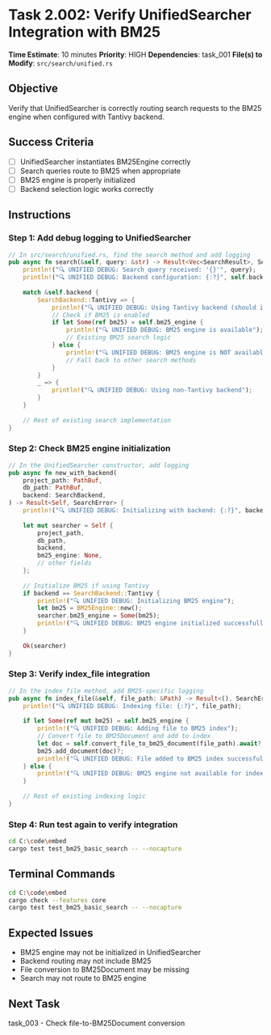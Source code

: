# Task 2.002: Verify UnifiedSearcher Integration with BM25

**Time Estimate**: 10 minutes
**Priority**: HIGH
**Dependencies**: task_001
**File(s) to Modify**: `src/search/unified.rs`

## Objective
Verify that UnifiedSearcher is correctly routing search requests to the BM25 engine when configured with Tantivy backend.

## Success Criteria
- [ ] UnifiedSearcher instantiates BM25Engine correctly
- [ ] Search queries route to BM25 when appropriate
- [ ] BM25 engine is properly initialized
- [ ] Backend selection logic works correctly

## Instructions

### Step 1: Add debug logging to UnifiedSearcher
```rust
// In src/search/unified.rs, find the search method and add logging
pub async fn search(&self, query: &str) -> Result<Vec<SearchResult>, SearchError> {
    println!("🔍 UNIFIED DEBUG: Search query received: '{}'", query);
    println!("🔍 UNIFIED DEBUG: Backend configuration: {:?}", self.backend);
    
    match &self.backend {
        SearchBackend::Tantivy => {
            println!("🔍 UNIFIED DEBUG: Using Tantivy backend (should include BM25)");
            // Check if BM25 is enabled
            if let Some(ref bm25) = self.bm25_engine {
                println!("🔍 UNIFIED DEBUG: BM25 engine is available");
                // Existing BM25 search logic
            } else {
                println!("🔍 UNIFIED DEBUG: BM25 engine is NOT available!");
                // Fall back to other search methods
            }
        }
        _ => {
            println!("🔍 UNIFIED DEBUG: Using non-Tantivy backend");
        }
    }
    
    // Rest of existing search implementation
}
```

### Step 2: Check BM25 engine initialization
```rust
// In the UnifiedSearcher constructor, add logging
pub async fn new_with_backend(
    project_path: PathBuf,
    db_path: PathBuf,
    backend: SearchBackend,
) -> Result<Self, SearchError> {
    println!("🔍 UNIFIED DEBUG: Initializing with backend: {:?}", backend);
    
    let mut searcher = Self {
        project_path,
        db_path,
        backend,
        bm25_engine: None,
        // other fields
    };
    
    // Initialize BM25 if using Tantivy
    if backend == SearchBackend::Tantivy {
        println!("🔍 UNIFIED DEBUG: Initializing BM25 engine");
        let bm25 = BM25Engine::new();
        searcher.bm25_engine = Some(bm25);
        println!("🔍 UNIFIED DEBUG: BM25 engine initialized successfully");
    }
    
    Ok(searcher)
}
```

### Step 3: Verify index_file integration
```rust
// In the index_file method, add BM25-specific logging
pub async fn index_file(&self, file_path: &Path) -> Result<(), SearchError> {
    println!("🔍 UNIFIED DEBUG: Indexing file: {:?}", file_path);
    
    if let Some(ref mut bm25) = self.bm25_engine {
        println!("🔍 UNIFIED DEBUG: Adding file to BM25 index");
        // Convert file to BM25Document and add to index
        let doc = self.convert_file_to_bm25_document(file_path).await?;
        bm25.add_document(doc)?;
        println!("🔍 UNIFIED DEBUG: File added to BM25 index successfully");
    } else {
        println!("🔍 UNIFIED DEBUG: BM25 engine not available for indexing");
    }
    
    // Rest of existing indexing logic
}
```

### Step 4: Run test again to verify integration
```bash
cd C:\code\embed
cargo test test_bm25_basic_search -- --nocapture
```

## Terminal Commands
```bash
cd C:\code\embed
cargo check --features core
cargo test test_bm25_basic_search -- --nocapture
```

## Expected Issues
- BM25 engine may not be initialized in UnifiedSearcher
- Backend routing may not include BM25
- File conversion to BM25Document may be missing
- Search may not route to BM25 engine

## Next Task
task_003 - Check file-to-BM25Document conversion